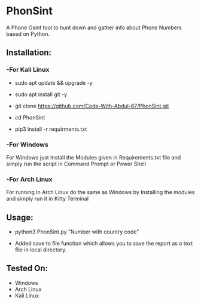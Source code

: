 # PhonSint

<p>A Phone Osint tool to hunt down and gather info about Phone Numbers based on Python.<p/>

 <h2>Installation:</h2/>

 <h3>-For Kali Linux</h3>

- sudo apt update && upgrade -y

- sudo apt install git -y

- git clone https://github.com/Code-With-Abdul-67/PhonSint.git

- cd PhonSint

- pip3 install -r requirments.txt


<h3>-For Windows</h3>

<p>For Windows just Install the Modules given in Requirements.txt file and simply run the script in Command Prompt or Power Shell</p>


<h3>-For Arch Linux</h3>

<p>For running In Arch Linux do the same as Windows by Installing the modules and simply run it in Kitty Terminal</p>

 <h2>Usage:</h2>
 
- python3 PhonSint.py "Number with country code"

- Added save to file function which allows you to save the report as a text file in local directory.

<h2>Tested On:</h2>

- Windows
- Arch Linux
- Kali Linux
    

